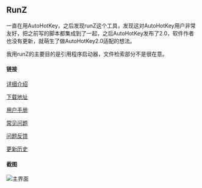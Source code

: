 ## RunZ

一直在用AutoHotKey，之后发现runZ这个工具，发现这对AutoHotKey用户非常友好，把之前写的脚本都集成到了一起，之后AutoHotKey发布了2.0，软件作者也没有更新，就萌生了做AutoHotKey2.0适配的想法。

我用runZ的主要目的是引用程序启动器，文件检索部分不是很在意。

#### 链接

[详细介绍](https://github.com/goreliu/runz/wiki) 

[下载地址](https://github.com/goreliu/runz/releases)

[用户手册](https://github.com/goreliu/runz/wiki/用户手册)

[常见问题](https://github.com/goreliu/runz/wiki/常见问题)

[问题反馈](https://github.com/goreliu/runz/wiki/问题反馈)

[更新历史](https://github.com/goreliu/runz/wiki/更新历史)

#### 截图

![主界面](https://raw.githubusercontent.com/wiki/goreliu/runz/Images/main.png)
